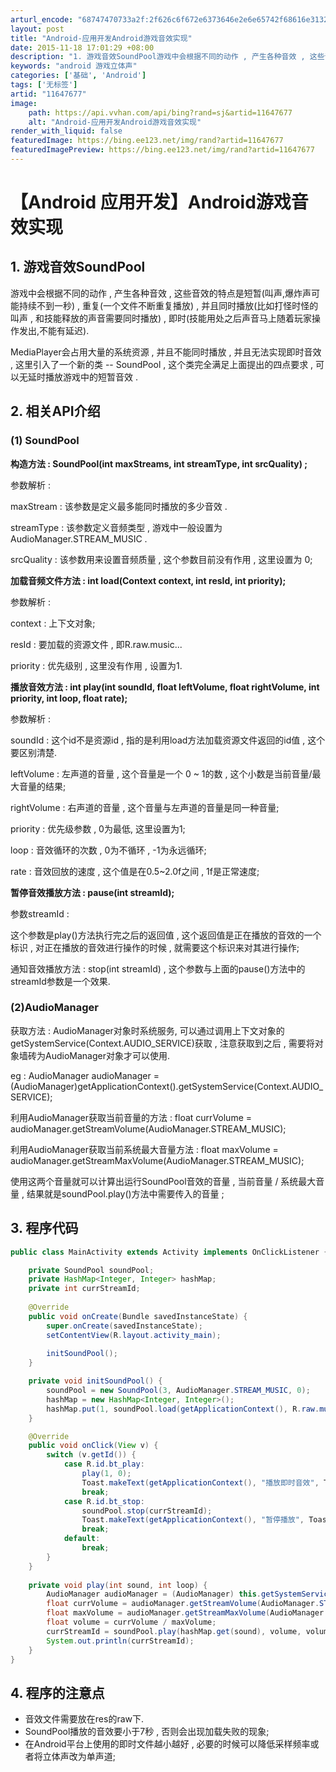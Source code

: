 ```yaml
---
arturl_encode: "68747470733a2f:2f626c6f672e6373646e2e6e65742f68616e31323032303132:2f61727469636c652f64657461696c732f3131363437363737"
layout: post
title: "Android-应用开发Android游戏音效实现"
date: 2015-11-18 17:01:29 +08:00
description: "1. 游戏音效SoundPool游戏中会根据不同的动作 , 产生各种音效 , 这些音效的特点是短暂("
keywords: "android 游戏立体声"
categories: ['基础', 'Android']
tags: ['无标签']
artid: "11647677"
image:
    path: https://api.vvhan.com/api/bing?rand=sj&artid=11647677
    alt: "Android-应用开发Android游戏音效实现"
render_with_liquid: false
featuredImage: https://bing.ee123.net/img/rand?artid=11647677
featuredImagePreview: https://bing.ee123.net/img/rand?artid=11647677
---
```


# 【Android 应用开发】Android游戏音效实现

## 1. 游戏音效SoundPool

游戏中会根据不同的动作 , 产生各种音效 , 这些音效的特点是短暂(叫声,爆炸声可能持续不到一秒) , 重复(一个文件不断重复播放) , 并且同时播放(比如打怪时怪的叫声 , 和技能释放的声音需要同时播放) , 即时(技能用处之后声音马上随着玩家操作发出,不能有延迟).

MediaPlayer会占用大量的系统资源 , 并且不能同时播放 , 并且无法实现即时音效 , 这里引入了一个新的类 -- SoundPool , 这个类完全满足上面提出的四点要求 , 可以无延时播放游戏中的短暂音效 .

## 2. 相关API介绍

### (1) SoundPool

**构造方法 : SoundPool(int maxStreams, int streamType, int srcQuality) ;**

参数解析 :

maxStream : 该参数是定义最多能同时播放的多少音效 .

streamType : 该参数定义音频类型 , 游戏中一般设置为AudioManager.STREAM_MUSIC .

srcQuality : 该参数用来设置音频质量 , 这个参数目前没有作用 , 这里设置为 0;

**加载音频文件方法 : int load(Context context, int resId, int priority);**

参数解析 :

context : 上下文对象;

resId : 要加载的资源文件 , 即R.raw.music...

priority : 优先级别 , 这里没有作用 , 设置为1.

**播放音效方法 : int play(int soundId, float leftVolume, float rightVolume, int priority, int loop, float rate);**

参数解析 :

soundId : 这个id不是资源id , 指的是利用load方法加载资源文件返回的id值 , 这个要区别清楚.

leftVolume : 左声道的音量 , 这个音量是一个 0 ~ 1的数 , 这个小数是当前音量/最大音量的结果;

rightVolume : 右声道的音量 , 这个音量与左声道的音量是同一种音量;

priority : 优先级参数 , 0为最低, 这里设置为1;

loop : 音效循环的次数 , 0为不循环 , -1为永远循环;

rate : 音效回放的速度 , 这个值是在0.5~2.0f之间 , 1f是正常速度;

**暂停音效播放方法 : pause(int streamId);**

参数streamId :

这个参数是play()方法执行完之后的返回值 , 这个返回值是正在播放的音效的一个标识 , 对正在播放的音效进行操作的时候 , 就需要这个标识来对其进行操作;

通知音效播放方法 : stop(int streamId) , 这个参数与上面的pause()方法中的streamId参数是一个效果.

### (2)AudioManager

获取方法 : AudioManager对象时系统服务, 可以通过调用上下文对象的getSystemService(Context.AUDIO_SERVICE)获取 , 注意获取到之后 , 需要将对象墙砖为AudioManager对象才可以使用.

eg : AudioManager audioManager = (AudioManager)getApplicationContext().getSystemService(Context.AUDIO_SERVICE);

利用AudioManager获取当前音量的方法 : float currVolume = audioManager.getStreamVolume(AudioManager.STREAM_MUSIC);

利用AudioManager获取当前系统最大音量方法 : float maxVolume = audioManager.getStreamMaxVolume(AudioManager.STREAM_MUSIC);

使用这两个音量就可以计算出运行SoundPool音效的音量 , 当前音量 / 系统最大音量 , 结果就是soundPool.play()方法中需要传入的音量 ;

## 3. 程序代码

```java
public class MainActivity extends Activity implements OnClickListener {

	private SoundPool soundPool;
	private HashMap<Integer, Integer> hashMap;
	private int currStreamId;
	
    @Override
    public void onCreate(Bundle savedInstanceState) {
        super.onCreate(savedInstanceState);
        setContentView(R.layout.activity_main);
        
        initSoundPool();
    }

    private void initSoundPool() {
    	soundPool = new SoundPool(3, AudioManager.STREAM_MUSIC, 0);	
    	hashMap = new HashMap<Integer, Integer>();
    	hashMap.put(1, soundPool.load(getApplicationContext(), R.raw.musictest, 1));
	}

	@Override
	public void onClick(View v) {
		switch (v.getId()) {
			case R.id.bt_play:
				play(1, 0);
				Toast.makeText(getApplicationContext(), "播放即时音效", Toast.LENGTH_LONG).show();
				break;
			case R.id.bt_stop:
				soundPool.stop(currStreamId);
				Toast.makeText(getApplicationContext(), "暂停播放", Toast.LENGTH_LONG).show();
				break;
			default:
				break;
		}
	}
	
	private void play(int sound, int loop) {
		AudioManager audioManager = (AudioManager) this.getSystemService(Context.AUDIO_SERVICE);
		float currVolume = audioManager.getStreamVolume(AudioManager.STREAM_MUSIC);
		float maxVolume = audioManager.getStreamMaxVolume(AudioManager.STREAM_MUSIC);
		float volume = currVolume / maxVolume;
		currStreamId = soundPool.play(hashMap.get(sound), volume, volume, 1, loop, 1.0f);
		System.out.println(currStreamId);
	}
}
```

  

## 4. 程序的注意点

* 音效文件需要放在res的raw下.
* SoundPool播放的音效要小于7秒 , 否则会出现加载失败的现象;
* 在Android平台上使用的即时文件越小越好 , 必要的时候可以降低采样频率或者将立体声改为单声道;